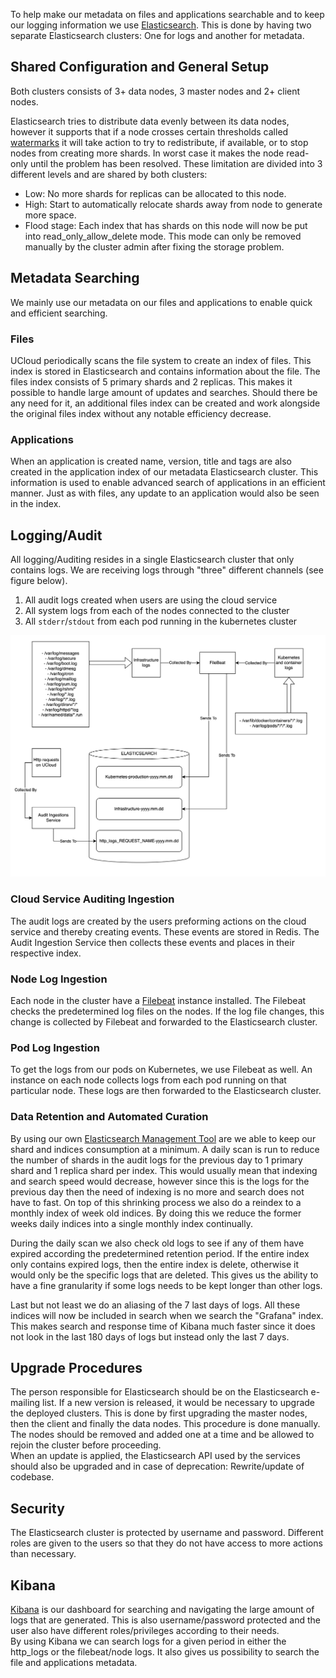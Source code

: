 To help make our metadata on files and applications searchable and to keep our logging information we use
[Elasticsearch](https://www.elastic.co/products/elasticsearch). This is done by having two separate Elasticsearch
clusters: One for logs and another for metadata.

## Shared Configuration and General Setup

Both clusters consists of 3+ data nodes, 3 master nodes and 2+ client nodes.

Elasticsearch tries to distribute data evenly between its data nodes, however it supports that if a node crosses
certain thresholds called [watermarks](https://www.elastic.co/guide/en/elasticsearch/reference/current/disk-allocator.html)
it will take action to try to redistribute, if available, or to stop nodes from creating more shards. In worst case it makes
the node read-only until the problem has been resolved. These limitation are divided into 3 different levels and are shared
by both clusters:
- Low: No more shards for replicas can be allocated to this node.
- High: Start to automatically relocate shards away from node to generate more space.
- Flood stage: Each index that has shards on this node will now be put into read_only_allow_delete mode. This mode can only
  be removed manually by the cluster admin after fixing the storage problem.

## Metadata Searching
We mainly use our metadata on our files and applications to enable quick and efficient searching.

### Files

UCloud periodically scans the file system to create an index of files. This index is stored in Elasticsearch and
contains  information about the file. The files index consists of 5 primary shards and 2 replicas. This makes it
possible to handle large amount of updates and searches. Should there be any need for it, an additional files index can
be created and work alongside the original files index without any notable efficiency decrease.

### Applications

When an application is created name, version, title and tags are also created in the application index of our metadata
Elasticsearch cluster. This information is used to enable advanced search of applications in an efficient manner.
Just as with files, any update to an application would also be seen in the index.

## Logging/Audit

All logging/Auditing resides in a single Elasticsearch cluster that only contains logs. We are receiving logs through
"three" different channels (see figure below).

1. All audit logs created when users are using the cloud service
2. All system logs from each of the nodes connected to the cluster
3. All `stderr`/`stdout` from each pod running in the kubernetes cluster

![Logging overview](/backend/service-lib/wiki/LogFlow.png)

### Cloud Service Auditing Ingestion

The audit logs are created by the users preforming actions on the cloud service and thereby creating events. These events
are stored in Redis. The Audit Ingestion Service then collects these events and places in their respective index.

### Node Log Ingestion

Each node in the cluster have a [Filebeat](https://www.elastic.co/products/beats/filebeat)
instance installed. The Filebeat checks the predetermined log files on the nodes.
If the log file changes, this change is collected by Filebeat and forwarded to the
Elasticsearch cluster.

### Pod Log Ingestion
To get the logs from our pods on Kubernetes, we use Filebeat as well. An instance
on each node collects logs from each pod running on that particular node. These
logs are then forwarded to the Elasticsearch cluster.

### Data Retention and Automated Curation

By using our own [Elasticsearch Management Tool](../elastic-management) are we able to keep our shard and indices
consumption at a minimum. A daily scan is run to reduce the number of shards in the audit logs for the previous day
to 1 primary shard and 1 replica shard per index. This would usually mean that indexing and search speed would decrease,
however since this is the logs for the previous day then the need of indexing is no more and search does not have to fast.
On top of this shrinking process we also do a reindex to a monthly index of week old indices. By doing this we reduce the
former weeks daily indices into a single monthly index continually.

During the daily scan we also check old logs to see if any of them have expired according the predetermined retention
period. If the entire index only contains expired logs, then the entire index is delete, otherwise it would only be the
specific logs that are deleted. This gives us the ability to have a fine granularity if some logs needs to be kept
longer than other logs.

Last but not least we do an aliasing of the 7 last days of logs. All these indices will now be included
in search when we search the "Grafana" index. This makes search and response time of Kibana much faster
since it does not look in the last 180 days of logs but instead only the last 7 days.

## Upgrade Procedures

The person responsible for Elasticsearch should be on the Elasticsearch e-mailing list. If a new version is released,
it would be necessary to upgrade the deployed clusters. This is done by first upgrading the master nodes, then the
client and finally the data nodes. This procedure is done manually. The nodes should be removed and added one
at a time and be allowed to rejoin the cluster before proceeding.  
When an update is applied, the Elasticsearch API used by the services should also be upgraded and in case of deprecation:
Rewrite/update of codebase.

## Security

The Elasticsearch cluster is protected by username and password. Different roles are given to the users so that they
do not have access to more actions than necessary.

## Kibana

[Kibana](https://www.elastic.co/products/kibana) is our dashboard for searching and navigating the large amount
of logs that are generated. This is also username/password protected and the user also have different roles/privileges
according to their needs.  
By using Kibana we can search logs for a given period in either the http_logs or the filebeat/node logs.
It also gives us possibility to search the file and applications metadata. 


